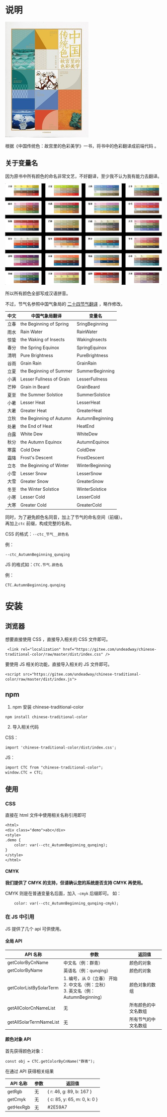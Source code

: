 # 说明

![](./doc/book-cover.jpg)


根据《中国传统色：故宫里的色彩美学》一书，将书中的色彩翻译成前端代码 。

## 关于变量名

因为原书中所有颜色的命名非常文艺，不好翻译，至少我不认为我有能力去翻译。 

![](./doc/CTC.png)

所以所有颜色全部写成汉语拼音。

不过，节气名参照中国气象局的 [二十四节气翻译](https://www.cma.gov.cn/2011xzt/essjqzt/jqhz/jqhz02/201312/t20131213_233952.html) ，略作修改。


| 中文 | 中国气象局翻译 | 变量名 |
| --- | --- | --- |
| 立春 | the Beginning of Spring | SringBeginning |
| 雨水 | Rain Water | RainWater |
| 惊蛰 | the Waking of Insects | WakingInsects |
| 春分 | the Spring Equinox | SpringEquinox |
| 清明 | Pure Brightness | PureBrightness |
| 谷雨 | Grain Rain | GrainRain |
| 立夏 | the Beginning of Summer | SummerBeginning  |
| 小满 | Lesser Fullness of Grain | LesserFullness |
| 芒种 | Grain in Beard | GrainBeard |
| 夏至 | the Summer Solstice | SummerSolstice |
| 小暑 | Lesser Heat | LesserHeat |
| 大暑 | Greater Heat | GreaterHeat |
| 立秋 | the Beginning of Autumn | AutumnBeginning |
| 处暑 | the End of Heat | HeatEnd |
| 白露 | White Dew | WhiteDew |
| 秋分 | the Autumn Equinox | AutumnEquinox |
| 寒露 | Cold Dew | ColdDew |
| 霜降 | Frost's Descent | FrostDescent |
| 立冬 | the Beginning of Winter | WinterBeginning |
| 小雪 | Lesser Snow | LesserSnow |
| 大雪 | Greater Snow | GreaterSnow |
| 冬至 | the Winter Solstice | WinterSolstice |
| 小寒 | Lesser Cold | LesserCold |
| 大寒 | Greater Cold | GreaterCold |

同时，为了避免颜色名同音，加上了节气的命名空间（前缀）。   
再加上`ctc` 前缀，构成完整的名称。

CSS 的格式：`--ctc_节气__颜色名`

例：
```
--ctc_AutumnBeginning_qunqing
```

JS 的格式如：`CTC.节气.颜色名`

例：
```
CTC.AutumnBeginning.qunqing
```

# 安装

## 浏览器

想要直接使用 CSS ，直接导入相关的 CSS 文件即可。

```
 <link rel="localization" href="https://gitee.com/undeadway/chinese-traditional-color/raw/master/dist/index.css" />
```

要使用 JS 相关的功能，直接导入相关的 JS 文件即可。

```
<script src="https://gitee.com/undeadway/chinese-traditional-color/raw/master/dist/index.js">
```

## npm

1. npm 安装 chinese-traditional-color
```
npm install chinese-traditional-color
```

2. 导入相关代码

CSS：
```
import 'chinese-traditional-color/dist/index.css';
```

JS：

```
import CTC from "chinese-traditional-color";
window.CTC = CTC;
```

## 使用

### CSS
直接在 html 文件中使用相关名称引用即可

```
<html>
<div class="demo">abc</div>
<style>
.demo {
	color: var(--ctc_AutumnBeginning_qunqing);
}
</style>
</html>
```

#### CMYK

**我们提供了 CMYK 的支持，但请确认您的系统是否支持 CMYK 再使用。**

CMYK 则是在普通变量名后面，加入 `-cmyk` 后缀即可。
如：
```
	color: var(--ctc_AutumnBeginning_qunqing-cmyk);
```

### 在 JS 中引用

JS 提供了几个 api 可供使用。

#### 全局 API

| API 名称 | 参数 | 返回值 |
| --- | --- | --- |
| getColorByCnName | 中文名（例：群青） | 颜色的对象 |
| getColorByName | 英语名（例：qunqing） | 颜色的对象 |
| getColorListBySolarTerm | 1. 编号，从 0（立春） 开始<br />2. 中文名（例：立秋）<br />3. 英文名（例：AutumnBeginning） | 颜色对象的数组 |
| getAllColorCnNameList | 无 | 所有颜色的中文名数组 |
| getAllSolarTermNameList | 无 | 所有节气的中文名数组 |

#### 颜色对象 API

首先获得颜色对象：

```
const obj = CTC.getColorByCnName("群青");
```

在通过 API 获得相关结果

| API 名称 | 参数 | 返回值 |
| --- | --- | --- |
| getRgb | 无 | { r: 46, g: 89, b: 167 } |
| getCmyk | 无 | { c: 85, y: 65, m: 0, k: 0 } |
| getHexRgb | 无 | #2E59A7 |
